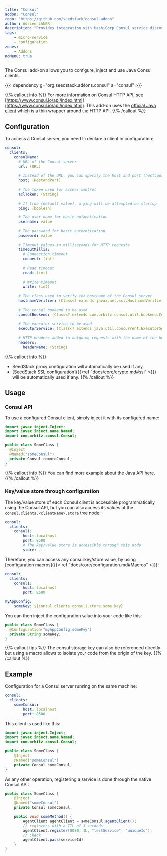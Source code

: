 ```yaml
---
title: "Consul"
addon: "Consul"
repo: "https://github.com/seedstack/consul-addon"
author: Adrien LAUER
description: "Provides integration with HashiCorp Consul service discovery and distributed configuration."
tags:
    - micro-service
    - configuration
zones:
    - Addons
noMenu: true    
---
```


The Consul add-on allows you to configure, inject and use Java Consul clients.

{{< dependency g="org.seedstack.addons.consul" a="consul" >}}

{{% callout info %}}
For more information on Consul HTTP API, see [https://www.consul.io/api/index.html](https://www.consul.io/api/index.html).
This add-on uses the [official Java client](https://github.com/OrbitzWorldwide/consul-client) which is a thin wrapper around the HTTP API.
{{% /callout %}}

## Configuration

To access a Consul server, you need to declare a client in configuration:

```yaml
consul:
  clients:
    consulName:
      # URL of the Consul server 
      url: (URL)
      
      # Instead of the URL, you can specify the host and port (host:port) of the Consul server
      host: (HostAndPort)
      
      # The token used for access control
      aclToken: (String)
      
      # If true (default value), a ping will be attempted on startup
      ping: (boolean)
      
      # The user name for basic authentication
      username: value
      
      # The password for basic authentication
      password: value
      
      # Timeout values in milliseconds for HTTP requests
      timeoutMillis:
        # Connection timeout
        connect: (int)
        
        # Read timeout
        read: (int)
        
        # Write timeout
        write: (int)
        
      # The class used to verify the hostname of the Consul server
      hostnameVerifier: (Class<? extends javax.net.ssl.HostnameVerifier>)
      
      # The consul bookend to be used
      consulBookend: (Class<? extends com.orbitz.consul.util.bookend.ConsulBookend>)
      
      # The executor service to be used
      executorService: (Class<? extends java.util.concurrent.ExecutorService>)
      
      # HTTP headers added to outgoing requests with the name of the header as key  
      headers:
        headerName: (String)
```

{{% callout info %}}
* SeedStack proxy configuration will automatically be used if any.
* [SeedStack SSL configuration]({{<ref "docs/core/crypto.md#ssl" >}}) will be automatically used if any. 
{{% /callout %}}

## Usage

### Consul API

To use a configured Consul client, simply inject it with its configured name:

```java
import javax.inject.Inject;
import javax.inject.name.Named;
import com.orbitz.consul.Consul;

public class SomeClass {
  @Inject
  @Named("someConsul")
  private Consul remoteConsul;
}
```

{{% callout info %}}
You can find more example about the Java API [here](https://github.com/OrbitzWorldwide/consul-client).
{{% /callout %}}

### Key/value store through configuration

The key/value store of each Consul client is accessible programmatically using the Consul API, but you can also access
its values at the `consul.clients.<clientName>.store` tree node: 

```yaml
consul:
  clients:
    consul1:
        host: localhost
        port: 8500
        # The key/value store is accessible through this node
        store: ...
```

Therefore, you can access any consul key/store value, by using [configuration macros]({{< ref "docs/core/configuration.md#Macros" >}}):

```yaml
consul:
  clients:
    consul1:
        host: localhost
        port: 8500

myAppConfig:
    someKey: ${consul.clients.consul1.store.some.key}
```

You can then inject the configuration value into your code like this:

```java
public class SomeClass {
  @Configuration("myAppConfig.someKey")
  private String someKey;     
}
```

{{% callout tips %}}
The consul storage key can also be referenced directly but using a macro allows to isolate your code from the origin of the
key.
{{% /callout %}}

## Example

Configuration for a Consul server running on the same machine:

```yaml
consul:
  clients:
    someConsul:
        host: localhost
        port: 8500
```

This client is used like this:

```java
import javax.inject.Inject;
import javax.inject.name.Named;
import com.orbitz.consul.Consul;

public class SomeClass {
    @Inject
    @Named("someConsul")
    private Consul someConsul;
}
```

As any other operation, registering a service is done through the native Consul API:

```java
public class SomeClass {
    @Inject
    @Named("someConsul")
    private Consul someConsul;

    public void someMethod() {
        AgentClient agentClient = someConsul.agentClient();
        // registers with a TTL of 3 seconds
        agentClient.register(8080, 3L, "testService", "uniqueId");
        // Check
        agentClient.pass(serviceId);    
    }
}
```
